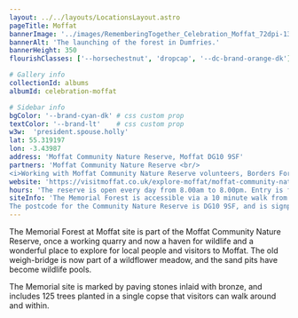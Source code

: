 ```yaml
---
layout: ../../layouts/LocationsLayout.astro
pageTitle: Moffat
bannerImage: '../images/RememberingTogether_Celebration_Moffat_72dpi-138.jpg'
bannerAlt: 'The launching of the forest in Dumfries.'
bannerHeight: 350
flourishClasses: ['--horsechestnut', 'dropcap', '--dc-brand-orange-dk']

# Gallery info
collectionId: albums
albumId: celebration-moffat

# Sidebar info
bgColor: '--brand-cyan-dk' # css custom prop
textColor: '--brand-lt'    # css custom prop
w3w:  'president.spouse.holly'
lat: 55.319197
lon: -3.43987
address: 'Moffat Community Nature Reserve, Moffat DG10 9SF'
partners: 'Moffat Community Nature Reserve <br/>
<i>Working with Moffat Community Nature Reserve volunteers, Borders Forest Trust and BFT volunteers, Moffat Academy (tbd), and individual community members.</i>'
website: 'https://visitmoffat.co.uk/explore-moffat/moffat-community-nature-reserve'
hours: 'The reserve is open every day from 8.00am to 8.00pm. Entry is free.'
siteInfo: 'The Memorial Forest is accessible via a 10 minute walk from the Nature Reserve car park. The ground is rough in some places, and those with access concerns can also drive to the Memorial site by driving rather than walking the access road. To drive in: rather than parking in the car park, turn left just before the car park and access through a vehicle gate (please close the gate behind you). Drive straight for 2 minutes, the memorial planting site will be on your right, marked by a paving stones. <br/><br/>
The postcode for the Community Nature Reserve is DG10 9SF, and is signposted off the A701. Find the reserve by following the brown signs for the Community Nature Reserve from the A701 between Moffat and the M74.'
---
```


The Memorial Forest at Moffat site is part of the Moffat Community Nature Reserve, once a working quarry and now a haven for wildlife and a wonderful place to explore for local people and visitors to Moffat. The old weigh-bridge is now part of a wildflower meadow, and the sand pits have become wildlife pools.

The Memorial site is marked by paving stones inlaid with bronze, and includes 125 trees planted in a single copse that visitors can walk around and within.
